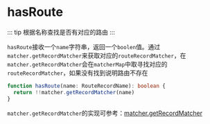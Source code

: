 # hasRoute

::: tip
根据名称查找是否有对应的路由
:::

`hasRoute`接收一个`name`字符串，返回一个`boolen`值。通过`matcher.getRecordMatcher`来获取对应的`routeRecordMatcher`，在`matcher.getRecordMatcher`会在`matcherMap`中取寻找对应的`routeRecordMatcher`，如果没有找到说明路由不存在

```ts
function hasRoute(name: RouteRecordName): boolean {
  return !!matcher.getRecordMatcher(name)
}
```

`matcher.getRecordMatcher`的实现可参考：[matcher.getRecordMatcher](https://maxlz1.github.io/blog/vue-router/routerMatcher.html#getrecordmatcher)
